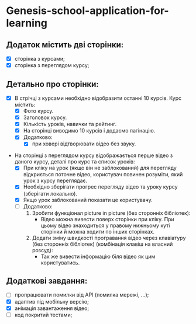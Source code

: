 # Genesis-school-application-for-learning

## Додаток містить дві сторінки:

- [x] сторінка з курсами;
- [x] сторінка з переглядом курсу;

## Детально про сторінки:

- [x] В стрічці з курсами необхідно відобразити останні 10 курсів. Курс містить:
    - [x] Фото курсу.
    - [x] Заголовок курсу.
    - [x] Кількість уроків, навички та рейтинг.
    - [x] На сторінці виводимо 10 курсів і додаємо пагінацію.
    - [x] Додатково:
        - [x] при ховері відтворювати відео без звуку.
- На сторінці з переглядом курсу відображається перше відео з даного курсу, деталі про курс та список уроків:
    - [x] При кліку на урок (якщо він не заблокований) для перегляду відкриється поточне відео, користувач повинен розуміти, який урок з курсу переглядає.
    - [x] Необхідно зберігати прогрес перегляду відео та уроку курсу (зберігати локально).
    - [x] Якщо урок заблокований показати це користувачу.
    - [ ] Додатково:
        1. Зробити функціонал picture in picture (без сторонніх бібліотек):
            - Відео можна вивести поверх сторінки при кліку. При цьому відео знаходиться у правому нижньому куті сторінки й можна ходити по інших сторінках.
        2. Додати зміну швидкості програвання відео через клавіатуру (без сторонніх бібліотек) (комбінація клавіш на власний розсуд):
            - Так же вивести інформацію біля відео як цим користуватись.

## Додаткові завдання:

- [ ] пропрацювати помилки від API (помилка мережі, ...);
- [x] адаптив під мобільну версію;
- [x] анімація завантаження відео;
- [ ] код покритий тестами;
